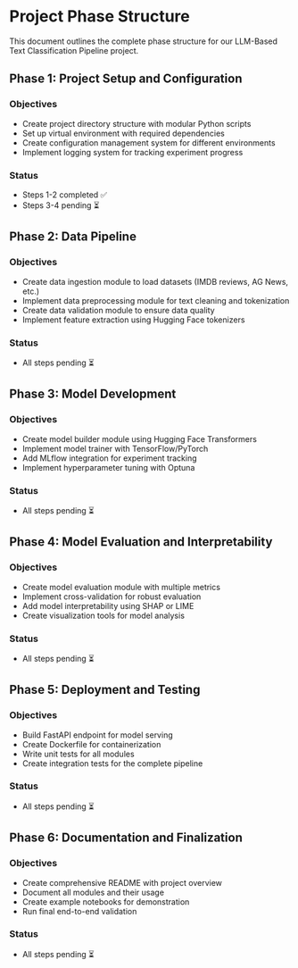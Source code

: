 # Project Phase Structure

This document outlines the complete phase structure for our LLM-Based Text Classification Pipeline project.

## Phase 1: Project Setup and Configuration

### Objectives
- Create project directory structure with modular Python scripts
- Set up virtual environment with required dependencies
- Create configuration management system for different environments
- Implement logging system for tracking experiment progress

### Status
- Steps 1-2 completed ✅
- Steps 3-4 pending ⏳

## Phase 2: Data Pipeline

### Objectives
- Create data ingestion module to load datasets (IMDB reviews, AG News, etc.)
- Implement data preprocessing module for text cleaning and tokenization
- Create data validation module to ensure data quality
- Implement feature extraction using Hugging Face tokenizers

### Status
- All steps pending ⏳

## Phase 3: Model Development

### Objectives
- Create model builder module using Hugging Face Transformers
- Implement model trainer with TensorFlow/PyTorch
- Add MLflow integration for experiment tracking
- Implement hyperparameter tuning with Optuna

### Status
- All steps pending ⏳

## Phase 4: Model Evaluation and Interpretability

### Objectives
- Create model evaluation module with multiple metrics
- Implement cross-validation for robust evaluation
- Add model interpretability using SHAP or LIME
- Create visualization tools for model analysis

### Status
- All steps pending ⏳

## Phase 5: Deployment and Testing

### Objectives
- Build FastAPI endpoint for model serving
- Create Dockerfile for containerization
- Write unit tests for all modules
- Create integration tests for the complete pipeline

### Status
- All steps pending ⏳

## Phase 6: Documentation and Finalization

### Objectives
- Create comprehensive README with project overview
- Document all modules and their usage
- Create example notebooks for demonstration
- Run final end-to-end validation

### Status
- All steps pending ⏳